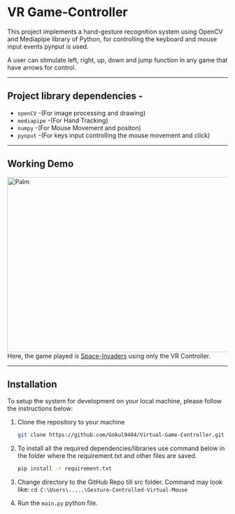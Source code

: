 # VR Game-Controller 

This project implements a hand-gesture recognition system using OpenCV and Mediapipe library of Python, for controlling the keyboard and mouse input events pynput is used.

A user can stimulate left, right, up, down and jump function in any game that have arrows for control.


---

## Project library dependencies  -

* ```openCV``` -(For image processing and drawing)
* ```mediapipe``` -(For Hand Tracking)
* ```numpy``` -(For Mouse Movement and positon)
* ```pynput``` -(For keys input controlling the mouse movement and click)


---
## Working Demo
<img src="https://user-images.githubusercontent.com/71085729/201519512-d0fce66b-e866-453f-a100-ddc039d06887.gif" alt="Palm" width="640" height="400"> <br>
Here, the game played is [Space-Invaders](https://github.com/Gokul9404/Games-By-Python/tree/master/Space%20Invaders%20type-2) using only the VR Controller.
<!-- ![Project_11-13_Full HD 1080p_MEDIUM_FR24 (1)](https://user-images.githubusercontent.com/71085729/201519512-d0fce66b-e866-453f-a100-ddc039d06887.gif) -->

---
## Installation

To setup the system for development on your local machine, please follow the instructions below:

1. Clone the repository to your machine

   ```bash
   git clone https://github.com/Gokul9404/Virtual-Game-Controller.git
   ```

2. To install all the required dependencies/libraries use command below in the folder where the requirement.txt and other files are saved.

   ```bash
   pip install -r requirement.txt
   ```

3. Change directory to the GitHub Repo till src folder.  Command may look like:
```cd C:\Users\.....\Gesture-Controlled-Virtual-Mouse```

4. Run the ```main.py``` python file.
